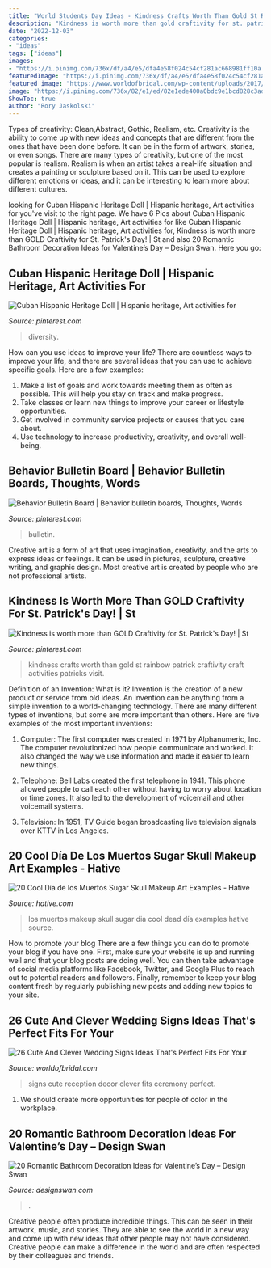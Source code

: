```yaml
---
title: "World Students Day Ideas - Kindness Crafts Worth Than Gold St Rainbow Patrick Craftivity Craft Activities Patricks Visit"
description: "Kindness is worth more than gold craftivity for st. patrick&#039;s day!"
date: "2022-12-03"
categories:
- "ideas"
tags: ["ideas"]
images:
- "https://i.pinimg.com/736x/df/a4/e5/dfa4e58f024c54cf281ac668981ff10a.jpg"
featuredImage: "https://i.pinimg.com/736x/df/a4/e5/dfa4e58f024c54cf281ac668981ff10a.jpg"
featured_image: "https://www.worldofbridal.com/wp-content/uploads/2017/07/Wedding-Signs-20.jpg"
image: "https://i.pinimg.com/736x/82/e1/ed/82e1ede400a0bdc9e1bcd828c3addddb.jpg"
ShowToc: true
author: "Rory Jaskolski"
---
```



Types of creativity: Clean,Abstract, Gothic, Realism, etc.
Creativity is the ability to come up with new ideas and concepts that are different from the ones that have been done before. It can be in the form of artwork, stories, or even songs. There are many types of creativity, but one of the most popular is realism. Realism is when an artist takes a real-life situation and creates a painting or sculpture based on it. This can be used to explore different emotions or ideas, and it can be interesting to learn more about different cultures.

	

		
looking for Cuban Hispanic Heritage Doll | Hispanic heritage, Art activities for you've visit to the right page. We have 6 Pics about Cuban Hispanic Heritage Doll | Hispanic heritage, Art activities for like Cuban Hispanic Heritage Doll | Hispanic heritage, Art activities for, Kindness is worth more than GOLD Craftivity for St. Patrick&#039;s Day! | St and also 20 Romantic Bathroom Decoration Ideas for Valentine’s Day – Design Swan. Here you go:
		
    
## Cuban Hispanic Heritage Doll | Hispanic Heritage, Art Activities For

<img loading=lazy src="https://i.pinimg.com/736x/82/e1/ed/82e1ede400a0bdc9e1bcd828c3addddb.jpg" onerror="this.onerror=null;this.src='https://tse1.mm.bing.net/th?id=OIP.WOenqZ7wpwTdCVSq8VT6GQHaJ3&amp;pid=15.1';" alt="Cuban Hispanic Heritage Doll | Hispanic heritage, Art activities for">

_Source: pinterest.com_

>diversity. 

	

How can you use ideas to improve your life?
There are countless ways to improve your life, and there are several ideas that you can use to achieve specific goals. Here are a few examples: 
1. Make a list of goals and work towards meeting them as often as possible. This will help you stay on track and make progress.
2. Take classes or learn new things to improve your career or lifestyle opportunities.
3. Get involved in community service projects or causes that you care about.
4. Use technology to increase productivity, creativity, and overall well-being.

    
## Behavior Bulletin Board | Behavior Bulletin Boards, Thoughts, Words

<img loading=lazy src="https://i.pinimg.com/736x/df/a4/e5/dfa4e58f024c54cf281ac668981ff10a.jpg" onerror="this.onerror=null;this.src='https://tse3.mm.bing.net/th?id=OIP.22EFpI4PoHFpD6OCaulqZAHaJ3&amp;pid=15.1';" alt="Behavior Bulletin Board | Behavior bulletin boards, Thoughts, Words">

_Source: pinterest.com_

>bulletin. 

	

Creative art is a form of art that uses imagination, creativity, and the arts to express ideas or feelings. It can be used in pictures, sculpture, creative writing, and graphic design. Most creative art is created by people who are not professional artists.

    
## Kindness Is Worth More Than GOLD Craftivity For St. Patrick&#039;s Day! | St

<img loading=lazy src="https://i.pinimg.com/736x/a6/1c/04/a61c04dbe2c25120425821c4fb6b2cd9.jpg" onerror="this.onerror=null;this.src='https://tse4.mm.bing.net/th?id=OIP.pO1lrtDpK9ZsB6nHC3-qowHaLG&amp;pid=15.1';" alt="Kindness is worth more than GOLD Craftivity for St. Patrick&#039;s Day! | St">

_Source: pinterest.com_

>kindness crafts worth than gold st rainbow patrick craftivity craft activities patricks visit. 

	

Definition of an Invention: What is it?
Invention is the creation of a new product or service from old ideas. An invention can be anything from a simple invention to a world-changing technology. There are many different types of inventions, but some are more important than others. Here are five examples of the most important inventions: 
1) Computer: The first computer was created in 1971 by Alphanumeric, Inc. The computer revolutionized how people communicate and worked. It also changed the way we use information and made it easier to learn new things.

2) Telephone: Bell Labs created the first telephone in 1941. This phone allowed people to call each other without having to worry about location or time zones. It also led to the development of voicemail and other voicemail systems.

3) Television: In 1951, TV Guide began broadcasting live television signals over KTTV in Los Angeles.

    
## 20 Cool Día De Los Muertos Sugar Skull Makeup Art Examples - Hative

<img loading=lazy src="https://hative.com/wp-content/uploads/2014/05/dia-de-los-muertos/11-day-of-the-dead-make-up.jpg" onerror="this.onerror=null;this.src='https://tse3.mm.bing.net/th?id=OIP.RAcfF7n2-vRDyyR8OlxolQHaJ0&amp;pid=15.1';" alt="20 Cool Día de los Muertos Sugar Skull Makeup Art Examples - Hative">

_Source: hative.com_

>los muertos makeup skull sugar dia cool dead día examples hative source. 

	

How to promote your blog
There are a few things you can do to promote your blog if you have one. First, make sure your website is up and running well and that your blog posts are doing well. You can then take advantage of social media platforms like Facebook, Twitter, and Google Plus to reach out to potential readers and followers. Finally, remember to keep your blog content fresh by regularly publishing new posts and adding new topics to your site.

    
## 26 Cute And Clever Wedding Signs Ideas That&#039;s Perfect Fits For Your

<img loading=lazy src="https://www.worldofbridal.com/wp-content/uploads/2017/07/Wedding-Signs-20.jpg" onerror="this.onerror=null;this.src='https://tse3.mm.bing.net/th?id=OIP.uoIpdnJIpxDkyIZZLxw3kAHaLH&amp;pid=15.1';" alt="26 Cute And Clever Wedding Signs Ideas That&#039;s Perfect Fits For Your">

_Source: worldofbridal.com_

>signs cute reception decor clever fits ceremony perfect. 

	

1. We should create more opportunities for people of color in the workplace.

    
## 20 Romantic Bathroom Decoration Ideas For Valentine’s Day – Design Swan

<img loading=lazy src="https://img.designswan.com/2016/01/romanticBath/13.jpg" onerror="this.onerror=null;this.src='https://tse4.mm.bing.net/th?id=OIP.896MUmaWmCpt8KMaSftbzAHaME&amp;pid=15.1';" alt="20 Romantic Bathroom Decoration Ideas for Valentine’s Day – Design Swan">

_Source: designswan.com_

>. 

	

Creative people often produce incredible things. This can be seen in their artwork, music, and stories. They are able to see the world in a new way and come up with new ideas that other people may not have considered. Creative people can make a difference in the world and are often respected by their colleagues and friends.

